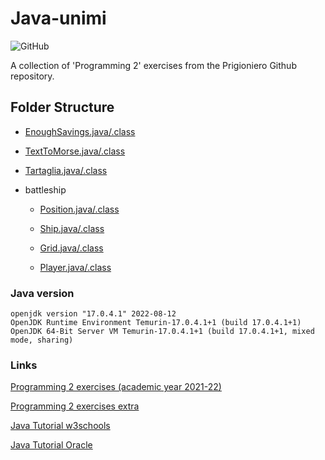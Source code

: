 # Java-unimi
![GitHub](https://img.shields.io/github/license/Gabri432/java-unimi)

A collection of 'Programming 2' exercises from the Prigioniero Github repository.

## Folder Structure
- [EnoughSavings.java/.class](https://github.com/Gabri432/java-unimi/blob/master/unimi_exercises/prigioniero_exercises/EnoughSavings.java)

- [TextToMorse.java/.class](https://github.com/Gabri432/java-unimi/blob/master/unimi_exercises/prigioniero_exercises/TextToMorse.java)

- [Tartaglia.java/.class](https://github.com/Gabri432/java-unimi/blob/master/unimi_exercises/prigioniero_exercises/Tartaglia.java)

- battleship
  - [Position.java/.class](https://github.com/Gabri432/java-unimi/blob/master/unimi_exercises/prigioniero_exercises/battleship/Position.java)

  - [Ship.java/.class](https://github.com/Gabri432/java-unimi/blob/master/unimi_exercises/prigioniero_exercises/battleship/Ship.java)

  - [Grid.java/.class](https://github.com/Gabri432/java-unimi/blob/master/unimi_exercises/prigioniero_exercises/battleship/Grid.java)

  - [Player.java/.class](https://github.com/Gabri432/java-unimi/blob/master/unimi_exercises/prigioniero_exercises/battleship/Player.java)

### Java version
```
openjdk version "17.0.4.1" 2022-08-12
OpenJDK Runtime Environment Temurin-17.0.4.1+1 (build 17.0.4.1+1)
OpenJDK 64-Bit Server VM Temurin-17.0.4.1+1 (build 17.0.4.1+1, mixed mode, sharing)
```

### Links
[Programming 2 exercises (academic year 2021-22)](https://github.com/prog2-unimi/esercitazioni/tree/aa2122/testi)

[Programming 2 exercises extra](https://github.com/lprigioniero/labprog/blob/master/esercizi)

[Java Tutorial w3schools](https://www.w3schools.com/java)

[Java Tutorial Oracle](https://docs.oracle.com/javase/tutorial)